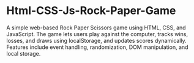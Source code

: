 # Html-CSS-Js-Rock-Paper-Game
A simple web-based Rock Paper Scissors game using HTML, CSS, and JavaScript. The game lets users play against the computer, tracks wins, losses, and draws using localStorage, and updates scores dynamically. Features include event handling, randomization, DOM manipulation, and local storage.
